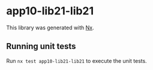 # app10-lib21-lib21

This library was generated with [Nx](https://nx.dev).

## Running unit tests

Run `nx test app10-lib21-lib21` to execute the unit tests.
